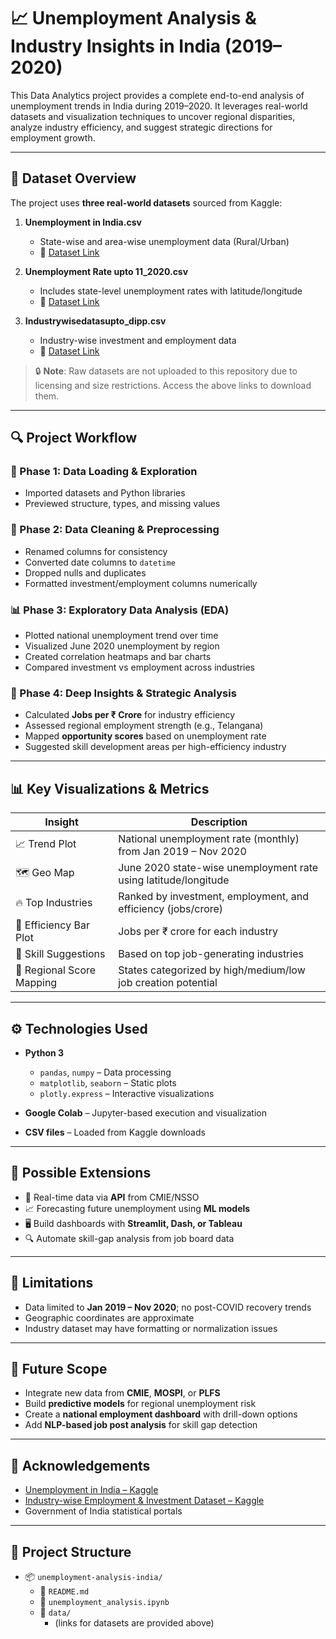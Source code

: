 # 📈 Unemployment Analysis & Industry Insights in India (2019–2020)

This Data Analytics project provides a complete end-to-end analysis of unemployment trends in India during 2019–2020. It leverages real-world datasets and visualization techniques to uncover regional disparities, analyze industry efficiency, and suggest strategic directions for employment growth.

---

## 📂 Dataset Overview

The project uses **three real-world datasets** sourced from Kaggle:

1. **Unemployment in India.csv**
   - State-wise and area-wise unemployment data (Rural/Urban)
   - 📎 [Dataset Link](https://www.kaggle.com/datasets/gokulrajkmv/unemployment-in-india)

2. **Unemployment Rate upto 11_2020.csv**
   - Includes state-level unemployment rates with latitude/longitude
   - 📎 [Dataset Link](https://www.kaggle.com/datasets/gokulrajkmv/unemployment-in-india)

3. **Industrywisedatasupto_dipp.csv**
   - Industry-wise investment and employment data
   - 📎 [Dataset Link](https://www.kaggle.com/datasets/ravivarmaodugu/data-on-investment-and-employment-in-india)

> 🔒 **Note**: Raw datasets are not uploaded to this repository due to licensing and size restrictions. Access the above links to download them.

---

## 🔍 Project Workflow

### 🔧 Phase 1: Data Loading & Exploration
- Imported datasets and Python libraries
- Previewed structure, types, and missing values

### 🧹 Phase 2: Data Cleaning & Preprocessing
- Renamed columns for consistency
- Converted date columns to `datetime`
- Dropped nulls and duplicates
- Formatted investment/employment columns numerically

### 📊 Phase 3: Exploratory Data Analysis (EDA)
- Plotted national unemployment trend over time
- Visualized June 2020 unemployment by region
- Created correlation heatmaps and bar charts
- Compared investment vs employment across industries

### 🧠 Phase 4: Deep Insights & Strategic Analysis
- Calculated **Jobs per ₹ Crore** for industry efficiency
- Assessed regional employment strength (e.g., Telangana)
- Mapped **opportunity scores** based on unemployment rate
- Suggested skill development areas per high-efficiency industry

---

## 📊 Key Visualizations & Metrics

| Insight                    | Description                                                      |
|---------------------------|------------------------------------------------------------------|
| 📈 Trend Plot              | National unemployment rate (monthly) from Jan 2019 – Nov 2020   |
| 🗺️ Geo Map                 | June 2020 state-wise unemployment rate using latitude/longitude |
| 🔥 Top Industries         | Ranked by investment, employment, and efficiency (jobs/crore)    |
| 💼 Efficiency Bar Plot     | Jobs per ₹ crore for each industry                              |
| 🧠 Skill Suggestions        | Based on top job-generating industries                          |
| 📌 Regional Score Mapping  | States categorized by high/medium/low job creation potential    |

---

## ⚙️ Technologies Used

- **Python 3**
  - `pandas`, `numpy` – Data processing
  - `matplotlib`, `seaborn` – Static plots
  - `plotly.express` – Interactive visualizations

- **Google Colab** – Jupyter-based execution and visualization
- **CSV files** – Loaded from Kaggle downloads

---

## 🚀 Possible Extensions

- 🔗 Real-time data via **API** from CMIE/NSSO
- 📈 Forecasting future unemployment using **ML models**
- 🖥️ Build dashboards with **Streamlit, Dash, or Tableau**
- 🔍 Automate skill-gap analysis from job board data

---

## 📌 Limitations

- Data limited to **Jan 2019 – Nov 2020**; no post-COVID recovery trends
- Geographic coordinates are approximate
- Industry dataset may have formatting or normalization issues

---

## 🔭 Future Scope

- Integrate new data from **CMIE**, **MOSPI**, or **PLFS**
- Build **predictive models** for regional unemployment risk
- Create a **national employment dashboard** with drill-down options
- Add **NLP-based job post analysis** for skill gap detection

---

## 🙌 Acknowledgements

- [Unemployment in India – Kaggle](https://www.kaggle.com/datasets/gokulrajkmv/unemployment-in-india)
- [Industry-wise Employment & Investment Dataset – Kaggle](https://www.kaggle.com/datasets/ravivarmaodugu/data-on-investment-and-employment-in-india)
- Government of India statistical portals

---

## 📁 Project Structure

- 📦 `unemployment-analysis-india/`
  - 📄 `README.md`
  - 📄 `unemployment_analysis.ipynb`
  - 📁 `data/`
    - (links for datasets are provided above)


